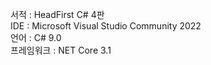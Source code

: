 서적 :  HeadFirst C# 4판  
IDE : Microsoft Visual Studio Community 2022  
언어 : C# 9.0    
프레임워크  : NET Core 3.1  